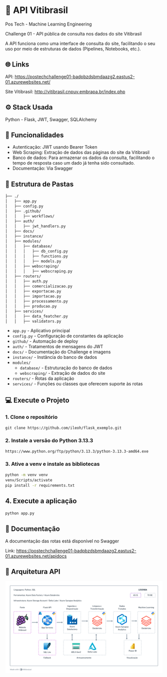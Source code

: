 # 🍇 API Vitibrasil
Pos Tech - Machine Learning Engineering

Challenge 01 - API pública de consulta nos dados do site Vitibrasil

A API funciona como uma interface de consulta do site, facilitando o seu uso por meio de estruturas de dados (Pipelines, Notebooks, etc.).

## 🌐 Links

API: https://postechchallenge01-badpbzdsbmdaazg2.eastus2-01.azurewebsites.net/

Site Vitibrasil: http://vitibrasil.cnpuv.embrapa.br/index.php

## ⚙️ Stack Usada

Python - Flask, JWT, Swagger, SQLAlchemy

## 🚀 Funcionalidades
- Autenticação: JWT usando Bearer Token
- Web Scraping: Extração de dados das páginas do site da Vitibrasil
- Banco de dados: Para armazenar os dados da consulta, facilitando o tempo de resposta caso um dado já tenha sido consultado.
- Documentação: Via Swagger

## 📁 Estrutura de Pastas

```
├── ./
│   ├── app.py
│   ├── config.py
│   ├── .github/
│   │   ├── workflows/
│   ├── auth/
│   │   ├── jwt_handlers.py
│   ├── docs/
│   ├── instance/
│   ├── modules/
│   │   ├── database/
│   │   │   ├── db_config.py
│   │   │   ├── functions.py
│   │   │   ├── models.py
│   │   ├── webscraping/
│   │   │   ├── webscraping.py
│   ├── routers/
│   │   ├── auth.py
│   │   ├── comercializacao.py
│   │   ├── exportacao.py
│   │   ├── importacao.py
│   │   ├── processamento.py
│   │   ├── producao.py
│   ├── services/
│   │   ├── data_featcher.py
│   │   ├── validators.py
```
- `app.py` - Aplicativo principal
- `config.py` - Configuração de constantes da aplicação
- `github/` - Automação de deploy
- `auth/` - Tratamentos de mensagens do JWT
- `docs/` - Documentação do Challenge e imagens
- `instance/` - Instância do banco de dados
- `modules/`
    - `database/` - Estruturação do banco de dados
    - `webscraping/` - Extração de dados do site
- `routers/` - Rotas da aplicação
- `services/` - Funções ou classes que oferecem suporte às rotas

## 💻 Execute o Projeto

### 1. Clone o repositório

```
git clone https://github.com/ileoh/flask_exemplo.git
```

### 2. Instale a versão do Python 3.13.3

```
https://www.python.org/ftp/python/3.13.3/python-3.13.3-amd64.exe
```

### 3. Ative a venv e instale as bibliotecas

```cmd
python -m venv venv
venv/Scripts/activate
pip install -r requirements.txt
```

## 4. Execute a aplicação

```cmd
python app.py
```

## 📕 Documentação

A documentação das rotas está disponível no Swagger

Link: https://postechchallenge01-badpbzdsbmdaazg2.eastus2-01.azurewebsites.net/apidocs

## 🧩 Arquitetura API
![alt text](docs/Arquitetura.png)